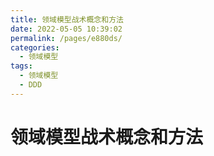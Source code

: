 ```yaml
---
title: 领域模型战术概念和方法
date: 2022-05-05 10:39:02
permalink: /pages/e880ds/
categories:
  - 领域模型
tags:
  - 领域模型
  - DDD
---
```

# 领域模型战术概念和方法